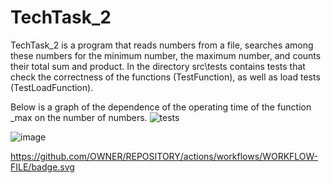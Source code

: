 # TechTask_2
TechTask_2 is a program that reads numbers from a file, searches among these numbers for the minimum number, the maximum number, and counts their total sum and product.
In the directory src\tests contains tests that check the correctness of the functions (TestFunction), as well as load tests (TestLoadFunction).

Below is a graph of the dependence of the operating time of the function _max on the number of numbers.
![tests](https://github.com/LazySquare/TechTask_2/assets/167713992/5df1ed4b-dcdd-4dcb-b056-111a0cffb833)

![image](https://github.com/LazySquare/TechTask_2/assets/167713992/d9989da0-ad47-4edc-aa98-1c764d548026)

https://github.com/OWNER/REPOSITORY/actions/workflows/WORKFLOW-FILE/badge.svg
